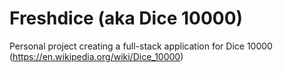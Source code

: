 # Freshdice (aka Dice 10000)

Personal project creating a full-stack application for Dice 10000 (https://en.wikipedia.org/wiki/Dice_10000)
